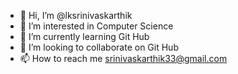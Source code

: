 - 👋 Hi, I’m @lksrinivaskarthik
- 👀 I’m interested in Computer Science
- 🌱 I’m currently learning Git Hub
- 💞️ I’m looking to collaborate on Git Hub
- 📫 How to reach me srinivaskarthik33@gmail.com

<!---
lksrinivaskarthik/lksrinivaskarthik is a ✨ special ✨ repository because its `README.md` (this file) appears on your GitHub profile.
You can click the Preview link to take a look at your changes.
--->
